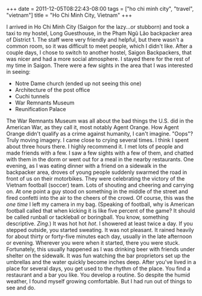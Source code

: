 +++
date = 2011-12-05T08:22:43-08:00
tags = ["ho chi minh city", "travel", "vietnam"]
title = "Ho Chi Minh City, Vietnam"
+++

I arrived in Ho Chi Minh City (Saigon for the lazy...or stubborn) and took a taxi to my hostel, Long Guesthouse, in the Phạm Ngũ Lão backpacker area of District 1. The staff were very friendly and helpful, but there wasn't a common room, so it was difficult to meet people, which I didn't like. After a couple days, I chose to switch to another hostel, Saigon Backpackers, that was nicer and had a more social atmosphere. I stayed there for the rest of my time in Saigon. There were a few sights in the area that I was interested in seeing:

- Notre Dame church (ended up not seeing this one)
- Architecture of the post office
- Cuchi tunnels
- War Remnants Museum
- Reunification Palace

The War Remnants Museum was all about the bad things the U.S. did in the American War, as they call it, most notably Agent Orange. How Agent Orange didn't qualify as a crime against humanity, I can't imagine. "Oops"? Truly moving imagery. I came close to crying several times. I think I spent about three hours there. I highly recommend it. I met lots of people and made friends with a few. I saw a few sights with a few of them, and chatted with them in the dorm or went out for a meal in the nearby restaurants. One evening, as I was eating dinner with a friend on a sidewalk in the backpacker area, droves of young people suddenly swarmed the road in front of us on their motorbikes. They were celebrating the victory of the Vietnam football (soccer) team. Lots of shouting and cheering and carrying on. At one point a guy stood on something in the middle of the street and fired confetti into the air to the cheers of the crowd. Of course, this was the *one time* I left my camera in my bag. (Speaking of football, why is American football called that when kicking it is like five percent of the game? It should be called runball or tackleball or boringball. You know, something descriptive. *Zing.*) It was hot hot *hot*. I showered at least twice a day. If you stepped outside, you started sweating. It was not pleasant. It rained heavily for about thirty or forty-five minutes each day, usually in the late afternoon or evening. Wherever you were when it started, there you were stuck. Fortunately, this usually happened as I was drinking beer with friends under shelter on the sidewalk. It was fun watching the bar proprietors set up the umbrellas and the water quickly become inches deep. After you've lived in a place for several days, you get used to the rhythm of the place. You find a restaurant and a bar you like. You develop a routine. So despite the humid weather, I found myself growing comfortable. But I had run out of things to see and do.
